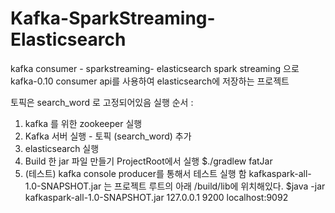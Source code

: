 # Kafka-SparkStreaming-Elasticsearch
kafka consumer - sparkstreaming- elasticsearch
spark streaming 으로 kafka-0.10 consumer api를 사용하여 elasticsearch에 저장하는 프로젝트

토픽은 search_word 로 고정되어있음
실행 순서 : 

1. kafka 를 위한 zookeeper 실행 
2. Kafka 서버 실행 - 토픽 (search_word) 추가 
3. elasticsearch 실행 
4. Build 한 jar 파일 만들기 
   ProjectRoot에서 실행 
       $./gradlew fatJar
5. (테스트) kafka console producer를 통해서 테스트 실행 함 
   kafkaspark-all-1.0-SNAPSHOT.jar 는 프로젝트 루트의 아래 /build/lib에 위치해있다.
       $java -jar kafkaspark-all-1.0-SNAPSHOT.jar 127.0.0.1 9200 localhost:9092
   





